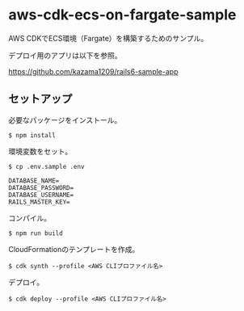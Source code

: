 # aws-cdk-ecs-on-fargate-sample

AWS CDKでECS環境（Fargate）を構築するためのサンプル。

デプロイ用のアプリは以下を参照。

https://github.com/kazama1209/rails6-sample-app

## セットアップ

必要なパッケージをインストール。

```
$ npm install
```

環境変数をセット。

```
$ cp .env.sample .env

DATABASE_NAME=
DATABASE_PASSWORD=
DATABASE_USERNAME=
RAILS_MASTER_KEY=
```

コンパイル。

```
$ npm run build
```

CloudFormationのテンプレートを作成。

```
$ cdk synth --profile <AWS CLIプロファイル名>
```

デプロイ。

```
$ cdk deploy --profile <AWS CLIプロファイル名>
```
